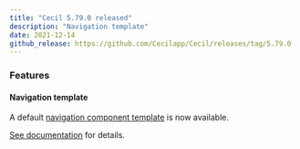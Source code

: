```yaml
---
title: "Cecil 5.79.0 released"
description: "Navigation template"
date: 2021-12-14
github_release: https://github.com/Cecilapp/Cecil/releases/tag/5.79.0
---
```


### Features

#### Navigation template

A default [navigation component template](https://github.com/Cecilapp/Cecil/blob/master/resources/layouts/partials/navigation.html.twig) is now available.

[See documentation](https://cecil.app/documentation/templates/#component-templates) for details.
